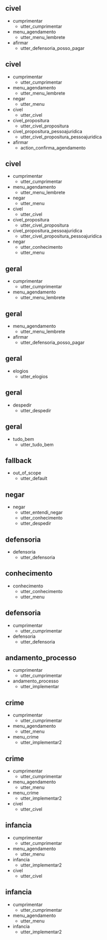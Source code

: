 ## civel
* cumprimentar
    - utter_cumprimentar
* menu_agendamento
    - utter_menu_lembrete
* afirmar
    - utter_defensoria_posso_pagar

## civel
* cumprimentar
    - utter_cumprimentar
* menu_agendamento
    - utter_menu_lembrete
* negar
    - utter_menu
* civel
    - utter_civel
* civel_propositura
    - utter_civel_propositura
* civel_propositura_pessoajuridica
    - utter_civel_propositura_pessoajuridica
* afirmar
    - action_confirma_agendamento

## civel
* cumprimentar
    - utter_cumprimentar
* menu_agendamento
    - utter_menu_lembrete
* negar
    - utter_menu
* civel
    - utter_civel
* civel_propositura
    - utter_civel_propositura
* civel_propositura_pessoajuridica
    - utter_civel_propositura_pessoajuridica
* negar 
    - utter_conhecimento
    - utter_menu

## geral
* cumprimentar
    - utter_cumprimentar
* menu_agendamento
    - utter_menu_lembrete

## geral
* menu_agendamento
    - utter_menu_lembrete
* afirmar
    - utter_defensoria_posso_pagar

## geral
* elogios
    - utter_elogios

## geral
* despedir
    - utter_despedir

## geral
* tudo_bem
    - utter_tudo_bem

## fallback
* out_of_scope
    - utter_default

## negar
* negar
    - utter_entendi_negar
    - utter_conhecimento
    - utter_despedir

## defensoria
* defensoria
    - utter_defensoria

## conhecimento
* conhecimento
    - utter_conhecimento
    - utter_menu

## defensoria
* cumprimentar
    - utter_cumprimentar
* defensoria
    - utter_defensoria

## andamento_processo
* cumprimentar
    - utter_cumprimentar
* andamento_processo
    - utter_implementar

## crime
* cumprimentar
    - utter_cumprimentar
* menu_agendamento
    - utter_menu
* menu_crime
    - utter_implementar2

## crime
* cumprimentar
    - utter_cumprimentar
* menu_agendamento
    - utter_menu
* menu_crime
    - utter_implementar2
* civel
    - utter_civel

## infancia
* cumprimentar
    - utter_cumprimentar
* menu_agendamento
    - utter_menu
* infancia
    - utter_implementar2
* civel
    - utter_civel

## infancia
* cumprimentar
    - utter_cumprimentar
* menu_agendamento
    - utter_menu
* infancia
    - utter_implementar2
